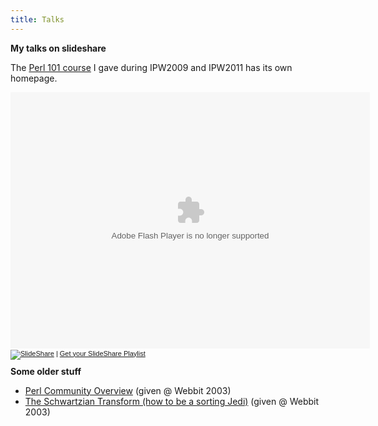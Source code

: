 ```yaml
---
title: Talks
---
```


<strong>My talks on slideshare</strong>

The <a href="http://www.stefanorodighiero.net/perl101">Perl 101 course</a> I gave during IPW2009 and IPW2011 has its own homepage.
<div style="width:577px;margin:auto;"><object style="margin:0px" width="575" height="410"><param name="movie" value="http://static.slidesharecdn.com/swf/multiwidget.swf"/><param name="allowFullScreen" value="true"/><param name="allowScriptAccess" value="always"/><param name="flashVars" value="feedurl=user/larsen&widgettitle=%20Playlist%20%3A%20My%20Uploads"/><embed src="http://static.slidesharecdn.com/swf/multiwidget.swf" flashVars="feedurl=user/larsen&widgettitle=%20Playlist%20%3A%20My%20Uploads" type="application/x-shockwave-flash" allowscriptaccess="always" allowfullscreen="true" width="575" height="410"></embed></object><br/><div style="font-size:11px;font-family:tahoma,arial;height:26px;padding-top:2px;text-align:left;"><a title="SlideShare" href="http://www.slideshare.net/?src=multiwidget"><img src="http://static.slidesharecdn.com/swf/logo_embd.png" style="border:0px none;margin-bottom:-5px" alt="SlideShare"/></a> | <a href="http://www.slideshare.net/widgets/playlist" title="Get your SlideShare Playlist">Get your SlideShare Playlist</a></div></div>
<strong>Some older stuff</strong>
<ul>
	<li><a href="http://larsen.perlmonk.org/perl/talks/pco/">Perl Community Overview</a> (given @ Webbit 2003)</li>
	<li><a href="http://larsen.perlmonk.org/perl/talks/st/">The Schwartzian Transform (how to be a sorting Jedi)</a> (given @ Webbit 2003)</li>
</ul>
